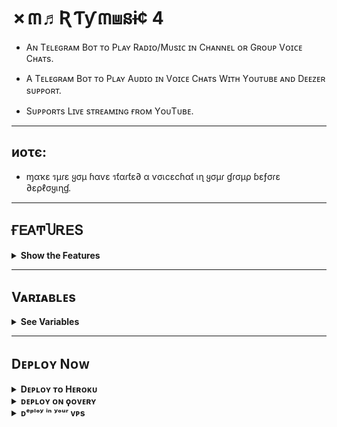 # ✗៣♬ƦƬƴ៣⩏នɨ¢ 4

- Aɴ Tᴇʟᴇɢʀᴀᴍ Bᴏᴛ ᴛᴏ Pʟᴀʏ Rᴀᴅɪᴏ/Mᴜsɪᴄ ɪɴ Cʜᴀɴɴᴇʟ ᴏʀ Gʀᴏᴜᴘ Vᴏɪᴄᴇ Cʜᴀᴛs.

- A Tᴇʟᴇɢʀᴀᴍ Bᴏᴛ ᴛᴏ Pʟᴀʏ Aᴜᴅɪᴏ ɪɴ Vᴏɪᴄᴇ Cʜᴀᴛs Wɪᴛʜ Yᴏᴜᴛᴜʙᴇ ᴀɴᴅ Dᴇᴇᴢᴇʀ sᴜᴘᴘᴏʀᴛ.

- Sᴜᴘᴘᴏʀᴛs Lɪᴠᴇ sᴛʀᴇᴀᴍɪɴɢ ғʀᴏᴍ YᴏᴜTᴜʙᴇ.

---

## иοτє:

- ɱαҡε รµɾε ყσµ ɦαѵε รƭαɾƭε∂ α ѵσเcεcɦαƭ เɳ ყσµɾ ɠɾσµρ ɓεƒσɾε ∂ερℓσყเɳɠ.
---

## ҒᎬᎪͲႮᎡᎬՏ

<details>
  <summary><b>Show the Features</b></summary>
<br/>

- ᴘʟᴀʏʟɪsᴛ, ϙᴜᴇᴜᴇ

- ᴄʜᴀɴɢᴇ ᴠᴏɪᴄᴇᴄʜᴀᴛ ᴛɪᴛʟᴇ ᴛᴏ ᴄᴜʀʀᴇɴᴛ ᴘʟᴀʏɪɴɢ sᴏɴɢ ɴᴀᴍᴇ.

- sᴜᴘᴘᴏʀᴛs ʟɪᴠᴇ sᴛʀᴇᴀᴍɪɴɢ ғʀᴏᴍ ʏᴏᴜᴛᴜʙᴇ

- sᴜᴘᴘᴏʀᴛs ʙᴏᴛʜ ᴅᴇᴇᴢᴇʀ ᴀɴᴅ ʏᴏᴜᴛᴜʙᴇ ᴛᴏ sᴇᴀʀᴄʜ sᴏɴɢs.

- ᴘʟᴀʏ ғʀᴏᴍ ᴛᴇʟᴇɢʀᴀᴍ ғɪʟᴇ sᴜᴘᴘᴏʀᴛᴇᴅ.

- sᴛᴀʀᴛs ʀᴀᴅɪᴏ ᴀғᴛᴇʀ ɪғ ɴᴏ sᴏɴɢs ɪɴ ᴘʟᴀʏʟɪsᴛ.

- ᴀᴜᴛᴏᴍᴀᴛɪᴄᴀʟʟʏ ᴅᴏᴡɴʟᴏᴀᴅs ᴀᴜᴅɪᴏ ғᴏʀ ᴛʜᴇ ғɪʀsᴛ ᴛᴡᴏ ᴛʀᴀᴄᴋs ɪɴ ᴛʜᴇ ᴘʟᴀʏʟɪsᴛ ᴛᴏ ᴇɴsᴜʀᴇ sᴍᴏᴏᴛʜ ᴘʟᴀʏɪɴɢ

- ᴀᴜᴛᴏᴍᴀᴛɪᴄ ʀᴇsᴛᴀʀᴛ ᴇᴠᴇɴ ɪғ ʜᴇʀᴏᴋᴜ ʀᴇsᴛᴀʀᴛs.
</details>

---

## Vᴀʀɪᴀʙʟᴇs
<details>
  <summary><b>See Variables</b></summary>
<br/>

### Pre Requisites 
- `API_ID` : Get from [my.telegram.org](https://my.telegram.org/app) or [@UsetTGzKBot](https://telegram.dog/UseTGzKBot)
- `API_HASH` : Get from [my.telegram.org](https://my.telegram.org/app) or [@UseTGzKBot](https://telegram.dog/UseTGzKBot)
- `BOT_TOKEN` : Get From [@Botfather](https://telegram.dog/BotFather)
- `SESSION_STRING` : Generate From here [![GenerateStringName](https://img.shields.io/badge/repl.it-generateStringName-yellowgreen)](https://replit.com/@ZauteKm/GenerateStringSession)
- `CHAT` : ID of Channel/Group where the bot plays Music.
- `LOG_GROUP` : Group to send Playlist, if CHAT is a Group
- `ADMINS` : ID of users who can use admin commands.
- `ARQ_API` : Get it for free from [@ARQRobot](https://telegram.dog/ARQRobot), This is required for /dplay to work.
- `STREAM_URL` : Stream URL of radio station or a youtube live video to stream when the bot starts or with /radio command. Some Streaming Links [Click here.](https://t.me/c/1481808444/143)
- `MAXIMUM_DURATION` : Maximum duration of song to play.(Optional)
- `REPLY_MESSAGE` : A reply to those who message the USER account in PM. Leave it blank if you do not need this feature. 
- `ADMIN_ONLY` : Pass `Y` If you want to make /play and /dplay commands only for admins of `CHAT`. By default `N` /play and /dplay is available for all.

</details>

---

## Dᴇᴘʟᴏʏ Nᴏᴡ

<details><summary><b>Dᴇᴘʟᴏʏ ᴛᴏ Hᴇʀᴏᴋᴜ</b></summary>
<p>
<br>
<a href="https://heroku.com/deploy?template=https://github.com/S780821/Xmarty_Music_4">
  <img src="https://www.herokucdn.com/deploy/button.svg" alt="Deploy">

<a href="https://youtu.be/FKaAU4Pr2bw"><img src="https://img.shields.io/badge/How%20to%20Deploy%20on%20Heroku-blue.svg?logo=Youtube"></a>
<a href="https://youtu.be/FKaAU4Pr2bw"><img src="https://img.shields.io/youtube/views/FKaAU4Pr2bw?style=social">
</a>
</p>
</details>

<details>
  <summary><b>ᴅᴇᴘʟᴏʏ ᴏɴ ϙᴏᴠᴇʀʏ</b></summary>
<br/>

<p align="left">
<a href="https://console.qovery.com">
     <img height="30px" src="https://img.shields.io/badge/Deploy%20to%20Qovery-blueviolet?style=for-the-badge&logo=qovery">
  </a>
</p>

<a href="https://youtu.be/KC4YdpDGQKg"><img src="https://img.shields.io/badge/How%20to%20Deploy%20on%20Qovery-blue.svg?logo=Youtube"></a>
<a href="https://youtu.be/KC4YdpDGQKg"><img src="https://img.shields.io/youtube/views/KC4YdpDGQKg?style=social">
</a>
</p>

</details>

<details>
  <summary><b>ᴅᵉᵖˡᵒʸ ⁱⁿ ʸᵒᵘʳ ᴠᴘs</b></summary>
<br/>

```sh
git clone https://github.com/LushaiMusic/VCMusicPlayer
cd VCMusicPlayer
pip3 install -r requirements.txt
# <Create Variables appropriately>
python3 main.py
```

</ᴅᴇᴛᴀɪʟs>

---

## ᏟϴᎷᎷᎪΝᎠՏ
<details><summary><b>How to Use..!</b></summary>
<p>
<br>

- Enable the worker after deploy the project to Heroku.

- Bot will starts radio automatically in given `CHAT` with given `STREAM_URL` after deploy.(24*7 Music even if heroku restarts, radio stream restarts automatically).

- To play a song use /play as a reply to audio file or a youtube link.

- Use /play <song name> to play song from youtube and /dplay <song name> to play from Deezer.

- Use /help to know about other commands.
</a>
</p>
</details>

---

#### Sᴜᴘᴘᴏʀᴛ
Join Now Telegram [XMARTY MUSIC](https://t.me/c/1481808444/131)

## ʀᴇϙᴜɪʀᴇᴍᴇɴᴛs

- Python 3.6 or higher.
- A
  [Telegram API key](https://docs.pyrogram.org/intro/quickstart#enjoy-the-api)
  and a Telegram account.
- [FFmpeg Python](https://www.ffmpeg.org/)
- Telegram [String Session](http://t.me/UsePyrogramBot) of the account.
- Userbot Needs To Be Admin In The Channel or Group.
- Must Start A Voice Chat In Channel/Group Before Running The Bot.

## Lɪᴄᴇɴsᴇ
```sh
XMARTY MUSIC Player, Telegram Voice Chat Userbot
Copyright (C) 2021  Legend Salim

This program is free software: you can redistribute it and/or modify
it under the terms of the GNU Affero General Public License as published by
the Free Software Foundation, either version 3 of the License, or
(at your option) any later version.

This program is distributed in the hope that it will be useful,
but WITHOUT ANY WARRANTY; without even the implied warranty of
MERCHANTABILITY or FITNESS FOR A PARTICULAR PURPOSE.  See the
GNU Affero General Public License for more details.

You should have received a copy of the GNU Affero General Public License
along with this program.  If not, see <https://www.gnu.org/licenses/>
```

---

## Credits
ͲᎻᎪΝᏦՏ ҒϴᎡ ႮՏᏆΝᏀ ᎷᎽ ᎡᎬᏢϴ
